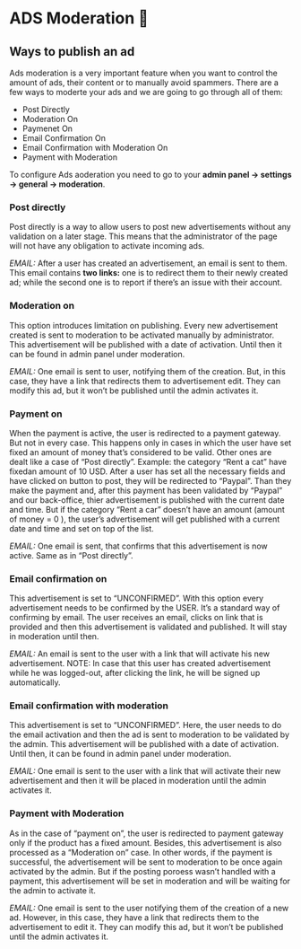 # ADS Moderation 🔧

## Ways to publish an ad

Ads moderation is a very important feature when you want to control the amount of ads, their content or to manually avoid spammers. 
There are a few ways to moderte your ads and we are going to go through all of them:

 - Post Directly
 - Moderation On
 - Paymenet On
 - Email Confirmation On
 - Email Confirmation with Moderation On
 - Payment with Moderation

 
To configure Ads aoderation you need to go to your **admin panel -> settings -> general -> moderation**.

### Post directly

Post directly is a way to allow users to post new advertisements without any validation on a later stage. This means that the administrator of the page will not have any obligation to activate incoming ads.

_EMAIL:_ After a user has created an advertisement, an email is sent to them. This email contains **two links:** one is to redirect them to their newly created ad; while the second one is to report if there’s an issue with their account.

### Moderation on

This option introduces limitation on publishing. Every new advertisement created is sent to moderation to be activated manually by administrator. This advertisement will be published with a date of activation. Until then it can be found in admin panel under moderation.

_EMAIL:_ One email is sent to user, notifying them of the creation. But, in this case, they have a link that redirects them to advertisement edit. They can modify this ad, but it won’t be published until the admin activates it.

### Payment on

When the payment is active, the user is redirected to a payment gateway. But not in every case. This happens only in cases in which the user have set fixed an amount of money that’s considered to be valid. Other ones are dealt like a case of “Post directly”. 
Example: the category “Rent a cat” have fixedan amount of 10 USD. After a user has set all the necessary fields and have clicked on button to post, they will be redirected to “Paypal”. Than they make the payment and, after this payment has been validated by “Paypal” and our back-office, thier advertisement is published with the current date and time. But if the category “Rent a car” doesn’t have an amount (amount of money = 0 ), the user’s advertisement will get published with a current date and time and set on top of the list.

_EMAIL:_ One email is sent, that confirms that this advertisement is now active. Same as in “Post directly”.

### Email confirmation on

This advertisement is set to “UNCONFIRMED”. With this option every advertisement needs to be confirmed by the USER. It’s a standard way of confirming by email. The user receives an email, clicks on link that is provided and then this advertisement is validated and published. It will stay in moderation until then.

_EMAIL:_ An email is sent to the user with a link that will activate his new advertisement. NOTE: In case that this user has created advertisement while he was logged-out, after clicking the link, he will be signed up automatically.

### Email confirmation with moderation

This advertisement is set to “UNCONFIRMED”. Here, the user needs to do the email activation and then the ad is sent to moderation to be validated by the admin. This advertisement will be published with a date of activation. Until then, it can be found in admin panel under moderation.

_EMAIL:_ One email is sent to the user with a link that will activate their new advertisement and then it will be placed in moderation until the admin activates it.

### Payment with Moderation

As in the case of “payment on”, the user is redirected to payment gateway only if the product has a fixed amount. Besides, this advertisement is also processed as a “Moderation on” case. In other words, if the payment is successful, the advertisement will be sent to moderation to be once again activated by the admin. But if the posting poroess wasn’t handled with a payment, this advertisement will be set in moderation and will be waiting for the admin to activate it.

_EMAIL:_ One email is sent to the user notifying them of the creation of a new ad. However, in this case, they have a link that redirects them to the advertisement to edit it. They can modify this ad, but it won’t be published until the admin activates it.
